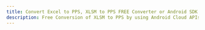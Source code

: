 ---title: Convert Excel to PPS, XLSM to PPS FREE Converter or Android SDKdescription: Free Conversion of XLSM to PPS by using Android Cloud APIs & SDKs. Also Create, Edit & Render Microsoft Excel, CSV and SpreadsheetML worksheets or spreadsheet in the Cloud.---